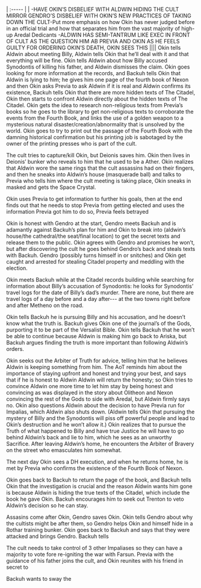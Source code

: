| :----- |
| \-HAVE OKIN’S DISBELIEF WITH ALDWIN HIDING THE CULT MIRROR GENDRO’S DISBELIEF WITH OKIN’S NEW PRACTICES OF TAKING DOWN THE CULT-Put more emphasis on how Okin has never judged before in an official trial and how that separates him from the vast majority of high-up Aredal Dedicants \-ALDWIN HAS SEMI-TANTRUM LIKE EXEC IN FRONT OF CULT AS THE QUESTION HIM AB PREVIA AND OKIN AS HE FEELS GUILTY FOR ORDERING OKIN’S DEATH, OKIN SEES THIS  ||||
Okin tells Aldwin about meeting Billy, Aldwin tells Okin that he’ll deal with it and that everything will be fine. Okin tells Aldwin about how Billy accused Synodontis of killing his father, and Aldwin dismisses the claim. Okin goes looking for more information at the records, and Backuh tells Okin that Aldwin is lying to him; he gives him one page of the fourth book of Nexon and then Okin asks Previa to ask Aldwin if it is real and Aldwin confirms its existence, Backuh tells Okin that there are more hidden texts of The Citadel, Okin then starts to confront Aldwin directly about the hidden texts of The Citadel. Okin gets the idea to research non-religious texts from Previa’s books so he goes to the library to get non-religious texts to corroborate the events from the Fourth Book, and links the use of a golden weapon to a mysterious natural disaster/creation/abnormality that is unsolved by the world. Okin goes to try to print out the passage of the Fourth Book with the damning historical confirmation but his printing job is sabotaged by the owner of the printing presses who is part of the cult. 

The cult tries to capture/kill Okin, but Deionis saves him. Okin then lives in Deionis’ bunker who reveals to him that he used to be a Ather. Okin realizes that Aldwin wore the same rings that the cult assassins had on their fingers, and then he sneaks into Aldwin’s house (masquerade ball) and talks to Previa who tells him where the cult meeting is taking place, Okin sneaks in masked and gets the Space Crystal. 



  
Okin uses Previa to get information to further his goals, then at the end finds out that he needs to stop Previa from getting elected and uses the information Previa got him to do so, Previa feels betrayed

Okin is honest with Gendro at the start, Gendro meets Backuh and is adamantly against Backuh’s plan for him and Okin to break into (aldwin’s house/the cathedral/the seat/final location) to get the secret texts and release them to the public. Okin agrees with Gendro and promises he won’t, but after discovering the cult he goes behind Gendro’s back and steals texts with Backuh. Gendro (possibly turns himself in or snitches) and Okin get caught and arrested for stealing Citadel property and meddling with the election.

  
  
  
Okin meets Backuh while at the Citadel records building while searching for information about Billy’s accusation of Synodontis: he looks for Synodontis’ travel logs for the date of Billy’s dad’s murder. There are none, but there are travel logs of a day before and a day after--- at the two towns right before and after Metheno on the road.

Okin tells Backuh he is pursuing Billy and his accusation, and he doesn’t know what the truth is. Backuh gives Okin one of the journal’s of the Gods, purporting it to be part of the Versalist Bible. Okin tells Backuh that he won’t be able to continue because Aldwin is making him go back to Ariska, but Backuh argues finding the truth is more important than following Aldwin’s orders.

Okin seeks out the Arbiter of Truth for advice, telling him that he believes Aldwin is keeping something from him. The AoT reminds him about the importance of staying upfront and honest and trying your best, and says that if he is honest to Aldwin Aldwin will return the honesty; so Okin tries to convince Aldwin one more time to let him stay by being honest and convincing as was displayed in the story about Olitheon and Nexon convincing the rest of the Gods to side with Aredal, but Aldwin firmly says no. Okin also questions Aldwin about the decision to have Previa run for Impalias, which Aldwin also shuts down. (Aldwin tells Okin that pursuing the mystery of Billy and the Synodontis will piss off powerful people and lead to Okin’s destruction and he won’t allow it.) Okin realizes that to pursue the Truth of what happened to Billy and have true Justice he will have to go behind Aldwin’s back and lie to him, which he sees as an unworthy Sacrifice. After leaving Aldwin’s home, he encounters the Arbiter of Bravery on the street who emasculates him somewhat.

The next day Okin sees a DH execution, and when he returns home, he is met by Previa who confirms the existence of the Fourth Book of Nexon.   

Okin goes back to Backuh to return the page of the book, and Backuh tells Okin that the investigation is crucial and the reason Aldwin wants him gone is because Aldwin is hiding the true texts of the Citadel, which include the book he gave Okin. Backuh encourages him to seek out Trenton to veto Aldwin’s decision so he can stay. 


Assasins come after Okin, Gendro saves Okin. Okin tells Gendro about why the cultists might be after them, so Gendro helps Okin and himself hide in a Rothar training bunker. Okin goes back to Backuh and says that they were attacked and brings Gendro. Backuh tells 

The cult needs to take control of 3 other Impaliases so they can have a majority to vote fore re-igniting the war with Farsun. Previa with the guidance of his father joins the cult, and Okin reunites with his friend in secret to 



Backuh wants to sway the 
